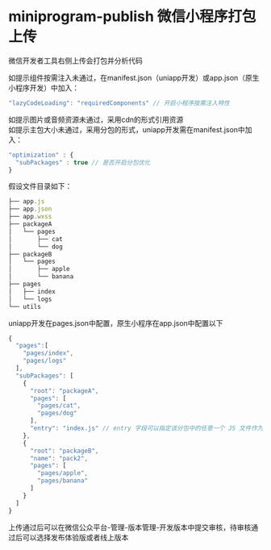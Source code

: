 # miniprogram-publish 微信小程序打包上传

微信开发者工具右侧上传会打包并分析代码

如提示组件按需注入未通过，在manifest.json（uniapp开发）或app.json（原生小程序开发）中加入：

```javascript
"lazyCodeLoading": "requiredComponents" // 开启小程序按需注入特性
```

如提示图片或音频资源未通过，采用cdn的形式引用资源  
如提示主包大小未通过，采用分包的形式，uniapp开发需在manifest.json中加入：

```javascript
"optimization" : {
  "subPackages" : true // 是否开启分包优化
}
```

假设文件目录如下：

```javascript
├── app.js
├── app.json
├── app.wxss
├── packageA
│   └── pages
│       ├── cat
│       └── dog
├── packageB
│   └── pages
│       ├── apple
│       └── banana
├── pages
│   ├── index
│   └── logs
└── utils
```

uniapp开发在pages.json中配置，原生小程序在app.json中配置以下

```javascript
{
  "pages":[
    "pages/index",
    "pages/logs"
  ],
  "subPackages": [
    {
      "root": "packageA",
      "pages": [
        "pages/cat",
        "pages/dog"
      ],
      "entry": "index.js" // entry 字段可以指定该分包中的任意一个 JS 文件作为入口文件，该文件会在分包注入时首先被执行
    },
    {
      "root": "packageB",
      "name": "pack2",
      "pages": [
        "pages/apple",
        "pages/banana"
      ]
    }
  ]
}
```

上传通过后可以在微信公众平台-管理-版本管理-开发版本中提交审核，待审核通过后可以选择发布体验版或者线上版本

